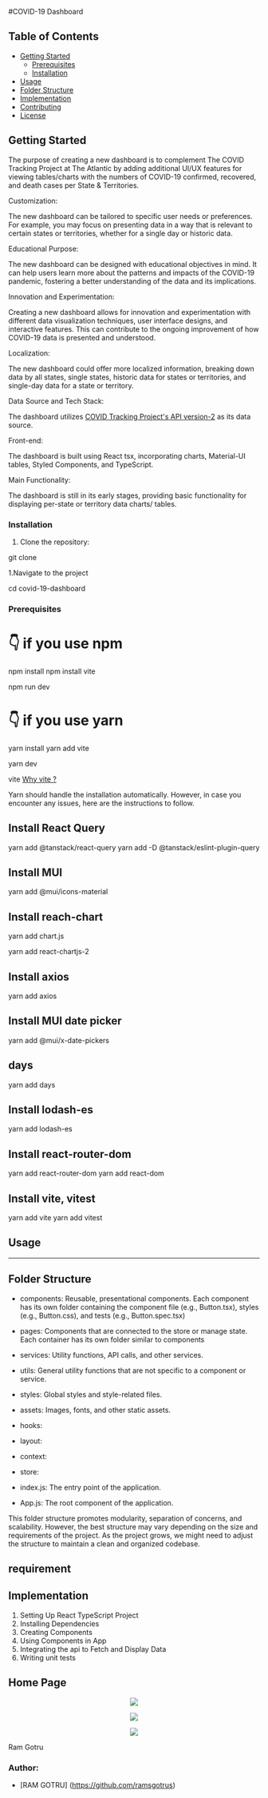 #COVID-19 Dashboard

## Table of Contents
- [Getting Started](#getting-started) 
  - [Prerequisites](#prerequisites)
  - [Installation](#installation) 
- [Usage](#usage)
- [Folder Structure](#folder-structure)
- [Implementation](#implementation)
- [Contributing](#contributing)
- [License](#license)

## Getting Started

The purpose of creating a new dashboard is to complement The COVID Tracking Project at The Atlantic by adding additional UI/UX features for viewing tables/charts with the numbers of COVID-19 confirmed, recovered, and death cases per State & Territories.

Customization:

The new dashboard can be tailored to specific user needs or preferences. For example, you may focus on presenting data in a way that is relevant to certain states or territories, whether for a single day or historic data.

Educational Purpose:

The new dashboard can be designed with educational objectives in mind. It can help users learn more about the patterns and impacts of the COVID-19 pandemic, fostering a better understanding of the data and its implications.

Innovation and Experimentation:

Creating a new dashboard allows for innovation and experimentation with different data visualization techniques, user interface designs, and interactive features. This can contribute to the ongoing improvement of how COVID-19 data is presented and understood.

Localization:

The new dashboard could offer more localized information, breaking down data by all states, single states, historic data for states or territories, and single-day data for a state or territory.

Data Source and Tech Stack:

The dashboard utilizes [COVID Tracking Project's API version-2](https://covidtracking.com/data/api/version-2) as its data source.

Front-end:

The dashboard is built using React tsx, incorporating charts, Material-UI tables, Styled Components, and TypeScript.

Main Functionality:

The dashboard is still in its early stages, providing basic functionality for displaying per-state or territory data charts/ tables.

### Installation

1. Clone the repository:

git clone 

1.Navigate to the project

cd covid-19-dashboard

### Prerequisites

# 👇️ if you use npm
npm install
npm install vite

npm run dev

# 👇️ if you use yarn
yarn install
yarn add vite

yarn dev

vite [Why vite ?](https://vitejs.dev/guide/why.html)

Yarn should handle the installation automatically. However, in case you encounter any issues, here are the instructions to follow.

## Install React Query

yarn add @tanstack/react-query
yarn add -D @tanstack/eslint-plugin-query

## Install MUI
yarn add @mui/icons-material

## Install reach-chart

yarn add chart.js

yarn add react-chartjs-2

## Install axios

yarn add axios

## Install MUI date picker

yarn add @mui/x-date-pickers

## days

yarn add days

## Install lodash-es

yarn add lodash-es

## Install react-router-dom

yarn add react-router-dom
yarn add react-dom

## Install vite, vitest
yarn add vite
yarn add vitest

## Usage
----

## Folder Structure

* components: Reusable, presentational components. Each component has its own folder containing the component file (e.g., Button.tsx), styles (e.g., Button.css), and tests (e.g., Button.spec.tsx)

* pages: Components that are connected to the store or manage state. Each container has its own folder similar to components

* services: Utility functions, API calls, and other services.

* utils: General utility functions that are not specific to a component or service.

* styles: Global styles and style-related files.

* assets: Images, fonts, and other static assets.

* hooks:

* layout:

* context:

* store:

* index.js: The entry point of the application.

* App.js: The root component of the application.

This folder structure promotes modularity, separation of concerns, and scalability. However, the best structure may vary depending on the size and requirements of the project. As the project grows, we might need to adjust the structure to maintain a clean and organized codebase. 

## requirement

## Implementation

1. Setting Up React TypeScript Project
2. Installing Dependencies
3. Creating Components
4. Using Components in App 
4. Integrating the api to Fetch and Display Data 
5. Writing unit tests 

## 

 ## Home Page
<p align="center">
  <img src="../../about.jpeg">
</p>
<p align="center">
  <img src="../../graph.jpeg">
</p>
<p align="center">
  <img src="../../table.jpeg">
</p>

Ram Gotru

### Author:
- [RAM GOTRU] (https://github.com/ramsgotrus)
